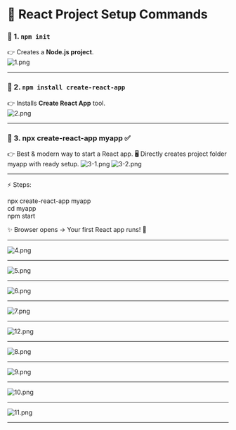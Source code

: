 # 🚀 React Project Setup Commands

### 🔹 1. `npm init`
👉 Creates a **Node.js project**.  
![1.png](./Outputs/1.png)

---

### 🔹 2. `npm install create-react-app`
👉 Installs **Create React App** tool.  
![2.png](./Outputs/2.png)

---

### 🔹 3. npx create-react-app myapp ✅

👉 Best & modern way to start a React app.
🖥️ Directly creates project folder myapp with ready setup.
![3-1.png](./Outputs/3-1.png)
![3-2.png](./Outputs/3-2.png)

---

⚡ Steps:

npx create-react-app myapp <br>
cd myapp <br>
npm start <br>


✨ Browser opens → Your first React app runs! 🎉

---
![4.png](./Outputs/4.png)

---
![5.png](./Outputs/5.png)

---
![6.png](./Outputs/6.png)

---
![7.png](./Outputs/7.png)

---

![12.png](./Outputs/12.png)

---
![8.png](./Outputs/8.png)

---
![9.png](./Outputs/9.png)

---
![10.png](./Outputs/10.png)

---
![11.png](./Outputs/11.png)

---


